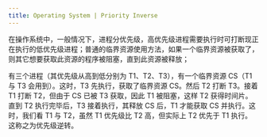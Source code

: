 ```yaml
---
title: Operating System | Priority Inverse
---
```


在操作系统中，一般情况下，进程分优先级，高优先级进程需要执行时可打断现正在执行的低优先级进程；普通的临界资源使用方法，如果一个临界资源被获取了，则其它想要获取此资源的程序被阻塞，直到此资源被释放；

有三个进程（其优先级从高到低分别为 T1、T2、T3），有一个临界资源 CS（T1 与 T3 会用到）。这时，T3 先执行，获取了临界资源 CS。然后 T2 打断 T3。接着 T1 打断 T2，但由于 CS 已被 T3 获取，因此 T1 被阻塞，这样 T2 获得时间片。直到 T2 执行完毕后，T3 接着执行，其释放 CS 后，T1 才能获取 CS 并执行。这时，我们看 T1 与 T2，虽然 T1 优先级比 T2 高，但实际上 T2 优先于 T1 执行。这称之为优先级逆转。